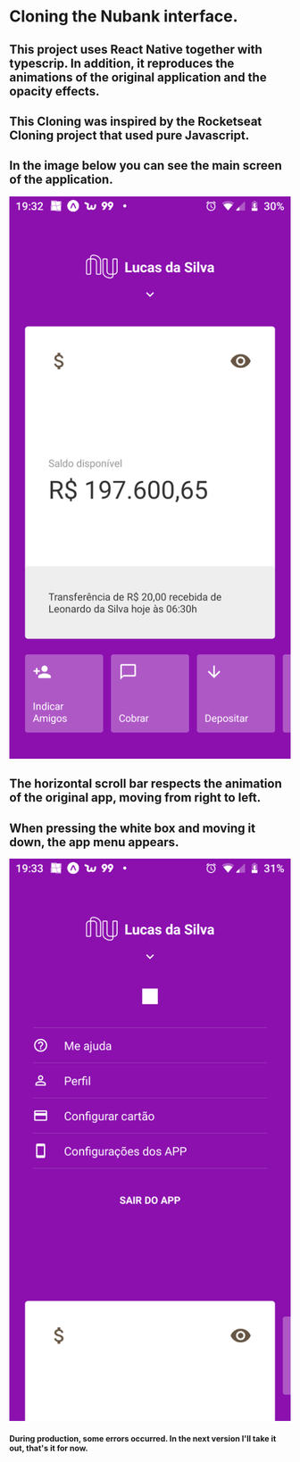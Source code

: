 # Cloning the Nubank interface.
## This project uses React Native together with typescrip. In addition, it reproduces the animations of the original application and the opacity effects.
## This Cloning was inspired by the Rocketseat Cloning project that used pure Javascript.

## In the image below you can see the main screen of the application.

![Main screen](./README/Imagem1.png)

## The horizontal scroll bar respects the animation of the original app, moving from right to left.

## When pressing the white box and moving it down, the app menu appears.

![Menu](./README/Imagem2.png)

#### During production, some errors occurred. In the next version I'll take it out, that's it for now.
